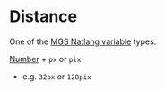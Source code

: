 # Distance

One of the [MGS Natlang variable](mgs/variables_mgs) types.

[Number](mgs/variables/number) + `px` or `pix`

- e.g. `32px` or `128pix`
